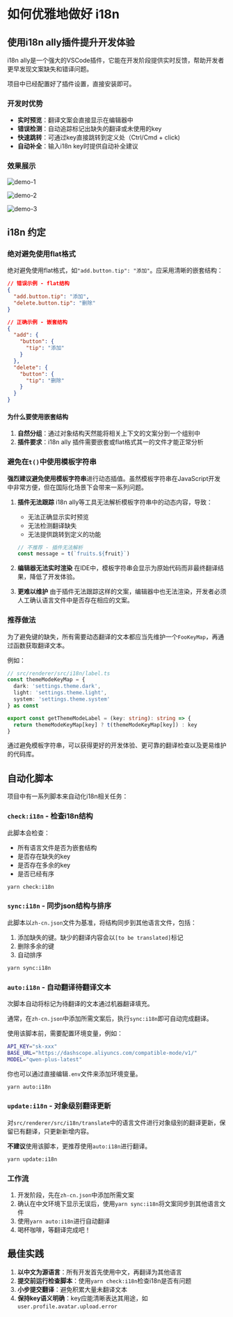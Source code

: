 # 如何优雅地做好 i18n

## 使用i18n ally插件提升开发体验

i18n ally是一个强大的VSCode插件，它能在开发阶段提供实时反馈，帮助开发者更早发现文案缺失和错译问题。

项目中已经配置好了插件设置，直接安装即可。

### 开发时优势

- **实时预览**：翻译文案会直接显示在编辑器中
- **错误检测**：自动追踪标记出缺失的翻译或未使用的key
- **快速跳转**：可通过key直接跳转到定义处（Ctrl/Cmd + click)
- **自动补全**：输入i18n key时提供自动补全建议

### 效果展示

![demo-1](./.assets.how-to-i18n/demo-1.png)

![demo-2](./.assets.how-to-i18n/demo-2.png)

![demo-3](./.assets.how-to-i18n/demo-3.png)

## i18n 约定

### **绝对避免使用flat格式**

绝对避免使用flat格式，如`"add.button.tip": "添加"`。应采用清晰的嵌套结构：

```json
// 错误示例 - flat结构
{
  "add.button.tip": "添加",
  "delete.button.tip": "删除"
}

// 正确示例 - 嵌套结构
{
  "add": {
    "button": {
      "tip": "添加"
    }
  },
  "delete": {
    "button": {
      "tip": "删除"
    }
  }
}
```

#### 为什么要使用嵌套结构

1. **自然分组**：通过对象结构天然能将相关上下文的文案分到一个组别中
2. **插件要求**：i18n ally 插件需要嵌套或flat格式其一的文件才能正常分析

### **避免在`t()`中使用模板字符串**

**强烈建议避免使用模板字符串**进行动态插值。虽然模板字符串在JavaScript开发中非常方便，但在国际化场景下会带来一系列问题。

1. **插件无法跟踪**
   i18n ally等工具无法解析模板字符串中的动态内容，导致：

   - 无法正确显示实时预览
   - 无法检测翻译缺失
   - 无法提供跳转到定义的功能

   ```javascript
   // 不推荐 - 插件无法解析
   const message = t(`fruits.${fruit}`)
   ```

2. **编辑器无法实时渲染**
   在IDE中，模板字符串会显示为原始代码而非最终翻译结果，降低了开发体验。

3. **更难以维护**
   由于插件无法跟踪这样的文案，编辑器中也无法渲染，开发者必须人工确认语言文件中是否存在相应的文案。

### 推荐做法

为了避免键的缺失，所有需要动态翻译的文本都应当先维护一个`FooKeyMap`，再通过函数获取翻译文本。

例如：

```ts
// src/renderer/src/i18n/label.ts
const themeModeKeyMap = {
  dark: 'settings.theme.dark',
  light: 'settings.theme.light',
  system: 'settings.theme.system'
} as const

export const getThemeModeLabel = (key: string): string => {
  return themeModeKeyMap[key] ? t(themeModeKeyMap[key]) : key
}
```

通过避免模板字符串，可以获得更好的开发体验、更可靠的翻译检查以及更易维护的代码库。

## 自动化脚本

项目中有一系列脚本来自动化i18n相关任务：

### `check:i18n` - 检查i18n结构

此脚本会检查：

- 所有语言文件是否为嵌套结构
- 是否存在缺失的key
- 是否存在多余的key
- 是否已经有序

```bash
yarn check:i18n
```

### `sync:i18n` - 同步json结构与排序

此脚本以`zh-cn.json`文件为基准，将结构同步到其他语言文件，包括：

1. 添加缺失的键。缺少的翻译内容会以`[to be translated]`标记
2. 删除多余的键
3. 自动排序

```bash
yarn sync:i18n
```

### `auto:i18n` - 自动翻译待翻译文本

次脚本自动将标记为待翻译的文本通过机器翻译填充。

通常，在`zh-cn.json`中添加所需文案后，执行`sync:i18n`即可自动完成翻译。

使用该脚本前，需要配置环境变量，例如：

```bash
API_KEY="sk-xxx"
BASE_URL="https://dashscope.aliyuncs.com/compatible-mode/v1/"
MODEL="qwen-plus-latest"
```

你也可以通过直接编辑`.env`文件来添加环境变量。

```bash
yarn auto:i18n
```

### `update:i18n` - 对象级别翻译更新

对`src/renderer/src/i18n/translate`中的语言文件进行对象级别的翻译更新，保留已有翻译，只更新新增内容。

**不建议**使用该脚本，更推荐使用`auto:i18n`进行翻译。

```bash
yarn update:i18n
```

### 工作流

1. 开发阶段，先在`zh-cn.json`中添加所需文案
2. 确认在中文环境下显示无误后，使用`yarn sync:i18n`将文案同步到其他语言文件
3. 使用`yarn auto:i18n`进行自动翻译
4. 喝杯咖啡，等翻译完成吧！

## 最佳实践

1. **以中文为源语言**：所有开发首先使用中文，再翻译为其他语言
2. **提交前运行检查脚本**：使用`yarn check:i18n`检查i18n是否有问题
3. **小步提交翻译**：避免积累大量未翻译文本
4. **保持key语义明确**：key应能清晰表达其用途，如`user.profile.avatar.upload.error`
